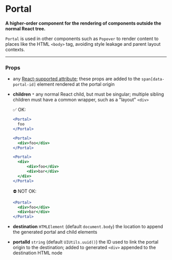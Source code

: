 # Portal
__A higher-order component for the rendering of components outside the normal React tree.__

`Portal` is used in other components such as `Popover` to render content to places like the HTML `<body>` tag, avoiding style leakage and parent layout contexts.

---

### Props

- any [React-supported attribute](https://facebook.github.io/react/docs/tags-and-attributes.html#html-attributes); these props are added to the `span[data-portal-id]`  element rendered at the portal origin

- __children__ `*`
  any normal React child, but must be singular; multiple sibling children must have a common wrapper, such as a "layout" `<div>`

  ✅ OK:

  ```jsx
  <Portal>
    foo
  </Portal>

  <Portal>
    <div>foo</div>
  </Portal>

  <Portal>
    <div>
        <div>foo</div>
        <div>bar</div>
    </div>
  </Portal>
  ```

  ⛔️ NOT OK:

  ```jsx
  <Portal>
    <div>foo</div>
    <div>bar</div>
  </Portal>
  ```

- __destination__ `HTMLElement`
  (default `document.body`) the location to append the generated portal and child elements

- __portalId__ `string`
  (default `UIUtils.uuid()`) the ID used to link the portal origin to the destination; added to generated `<div>` appended to the destination HTML node
